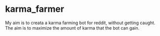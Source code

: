 # karma_farmer
My aim is to creata a karma farming bot for reddit, without getting caught. The aim is to maximize the amount of karma that the bot can gain.
